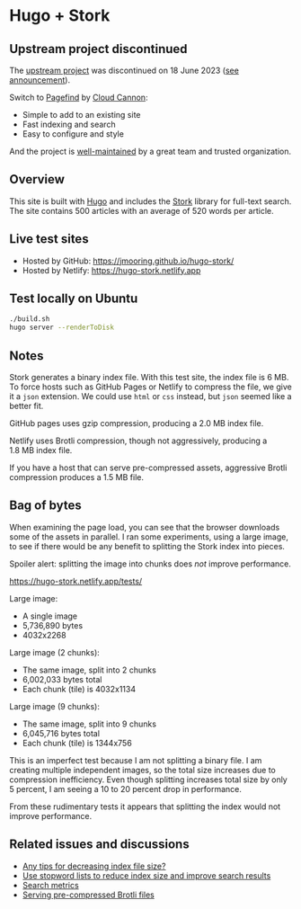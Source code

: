 # Hugo + Stork

## Upstream project discontinued

The [upstream project](https://github.com/jameslittle230/stork) was discontinued on 18 June 2023 ([see announcement](https://github.com/jameslittle230/stork/discussions/360)).

Switch to [Pagefind](https://pagefind.app/) by [Cloud Cannon](https://cloudcannon.com/):

- Simple to add to an existing site
- Fast indexing and search
- Easy to configure and style

And the project is [well-maintained](https://github.com/cloudcannon/pagefind) by a great team and trusted organization.

## Overview

This site is built with [Hugo](https://gohugo.io/) and includes the [Stork](https://stork-search.net/) library for full-text search. The site contains 500 articles with an average of 520 words per article.

## Live test sites

- Hosted by GitHub: <https://jmooring.github.io/hugo-stork/>
- Hosted by Netlify: <https://hugo-stork.netlify.app>

## Test locally on Ubuntu

```bash
./build.sh
hugo server --renderToDisk
```

## Notes

Stork generates a binary index file. With this test site, the index file is 6&nbsp;MB. To force hosts such as GitHub Pages or Netlify to compress the file, we give it a `json` extension. We could use `html` or `css` instead, but `json` seemed like a better fit.

GitHub pages uses gzip compression, producing a 2.0&nbsp;MB index file.

Netlify uses Brotli compression, though not aggressively, producing a 1.8&nbsp;MB index file.

If you have a host that can serve pre-compressed assets, aggressive Brotli compression produces a 1.5&nbsp;MB file.

## Bag of bytes

When examining the page load, you can see that the browser downloads some of the assets in parallel. I ran some experiments, using a large image, to see if there would be any benefit to splitting the Stork index into pieces.

Spoiler alert: splitting the image into chunks does _not_ improve performance.

<https://hugo-stork.netlify.app/tests/>

Large image:

- A single image
- 5,736,890 bytes
- 4032x2268

Large image (2 chunks):

- The same image, split into 2 chunks
- 6,002,033 bytes total
- Each chunk (tile) is 4032x1134

Large image (9 chunks):

- The same image, split into 9 chunks
- 6,045,716 bytes total
- Each chunk (tile) is 1344x756

This is an imperfect test because I am not splitting a binary file. I am creating multiple independent images, so the total size increases due to compression inefficiency. Even though splitting increases total size by only 5 percent, I am seeing a 10 to 20 percent drop in performance.

From these rudimentary tests it appears that splitting the index would not improve performance.

## Related issues and discussions

- [Any tips for decreasing index file size?](https://github.com/jameslittle230/stork/discussions/258)
- [Use stopword lists to reduce index size and improve search results](https://github.com/jameslittle230/stork/issues/250)
- [Search metrics](https://github.com/jameslittle230/stork/discussions/259)
- [Serving pre-compressed Brotli files](https://answers.netlify.com/t/serving-pre-compressed-brotli-files/53515)
